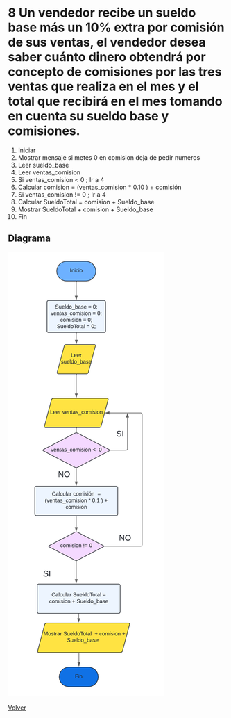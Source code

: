 # 8 Un vendedor recibe un sueldo base más un 10% extra por comisión de sus ventas, el vendedor desea saber cuánto dinero obtendrá por concepto de comisiones por las tres ventas que realiza en el mes y el total que recibirá en el mes tomando en cuenta su sueldo base y comisiones.
1. Iniciar
2. Mostrar mensaje si metes 0 en comision deja de pedir numeros
3. Leer sueldo_base
4. Leer ventas_comision
5. Si ventas_comision < 0 ;
      Ir a 4 
7. Calcular comision = (ventas_comision * 0.10 ) + comisión
8. Si ventas_comision != 0 ;
     Ir a 4
9. Calcular SueldoTotal = comision + Sueldo_base
10. Mostrar SueldoTotal + comision + Sueldo_base
11. Fin

## Diagrama
<img src=img/Act8.png>

<a href=README.md > Volver </a>
